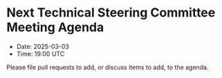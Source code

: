 # Next Technical Steering Committee Meeting Agenda

- Date: 2025-03-03
- Time: 19:00 UTC

Please file pull requests to add, or discuss items to add, to the agenda.
